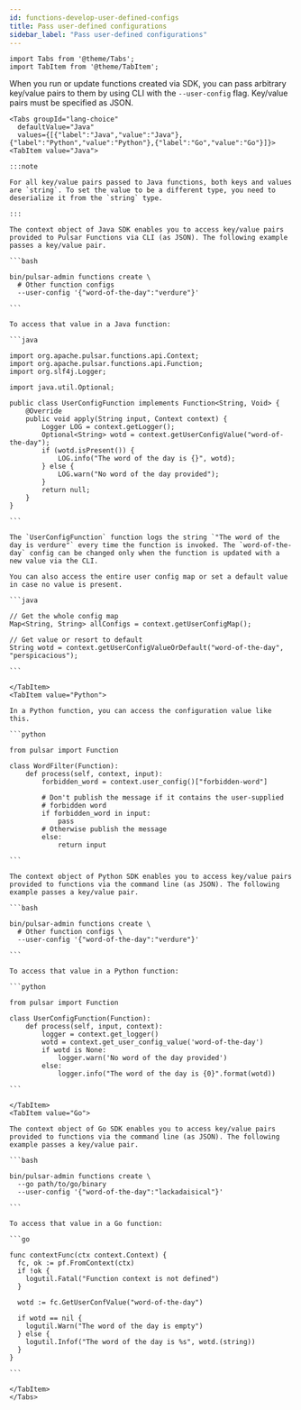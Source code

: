 ```yaml
---
id: functions-develop-user-defined-configs
title: Pass user-defined configurations
sidebar_label: "Pass user-defined configurations"
---
```


````mdx-code-block
import Tabs from '@theme/Tabs';
import TabItem from '@theme/TabItem';
````

When you run or update functions created via SDK, you can pass arbitrary key/value pairs to them by using CLI with the `--user-config` flag. Key/value pairs must be specified as JSON. 

````mdx-code-block
<Tabs groupId="lang-choice"
  defaultValue="Java"
  values={[{"label":"Java","value":"Java"},{"label":"Python","value":"Python"},{"label":"Go","value":"Go"}]}>
<TabItem value="Java">

:::note

For all key/value pairs passed to Java functions, both keys and values are `string`. To set the value to be a different type, you need to deserialize it from the `string` type.

:::

The context object of Java SDK enables you to access key/value pairs provided to Pulsar Functions via CLI (as JSON). The following example passes a key/value pair.

```bash

bin/pulsar-admin functions create \
  # Other function configs
  --user-config '{"word-of-the-day":"verdure"}'

```

To access that value in a Java function:

```java

import org.apache.pulsar.functions.api.Context;
import org.apache.pulsar.functions.api.Function;
import org.slf4j.Logger;

import java.util.Optional;

public class UserConfigFunction implements Function<String, Void> {
    @Override
    public void apply(String input, Context context) {
        Logger LOG = context.getLogger();
        Optional<String> wotd = context.getUserConfigValue("word-of-the-day");
        if (wotd.isPresent()) {
            LOG.info("The word of the day is {}", wotd);
        } else {
            LOG.warn("No word of the day provided");
        }
        return null;
    }
}

```

The `UserConfigFunction` function logs the string `"The word of the day is verdure"` every time the function is invoked. The `word-of-the-day` config can be changed only when the function is updated with a new value via the CLI.

You can also access the entire user config map or set a default value in case no value is present.

```java

// Get the whole config map
Map<String, String> allConfigs = context.getUserConfigMap();

// Get value or resort to default
String wotd = context.getUserConfigValueOrDefault("word-of-the-day", "perspicacious");

```

</TabItem>
<TabItem value="Python">

In a Python function, you can access the configuration value like this.

```python

from pulsar import Function

class WordFilter(Function):
    def process(self, context, input):
        forbidden_word = context.user_config()["forbidden-word"]

        # Don't publish the message if it contains the user-supplied
        # forbidden word
        if forbidden_word in input:
            pass
        # Otherwise publish the message
        else:
            return input

```

The context object of Python SDK enables you to access key/value pairs provided to functions via the command line (as JSON). The following example passes a key/value pair.

```bash

bin/pulsar-admin functions create \
  # Other function configs \
  --user-config '{"word-of-the-day":"verdure"}'

```

To access that value in a Python function:

```python

from pulsar import Function

class UserConfigFunction(Function):
    def process(self, input, context):
        logger = context.get_logger()
        wotd = context.get_user_config_value('word-of-the-day')
        if wotd is None:
            logger.warn('No word of the day provided')
        else:
            logger.info("The word of the day is {0}".format(wotd))

```

</TabItem>
<TabItem value="Go">

The context object of Go SDK enables you to access key/value pairs provided to functions via the command line (as JSON). The following example passes a key/value pair.

```bash

bin/pulsar-admin functions create \
  --go path/to/go/binary
  --user-config '{"word-of-the-day":"lackadaisical"}'

```

To access that value in a Go function:

```go

func contextFunc(ctx context.Context) {
  fc, ok := pf.FromContext(ctx)
  if !ok {
    logutil.Fatal("Function context is not defined")
  }

  wotd := fc.GetUserConfValue("word-of-the-day")

  if wotd == nil {
    logutil.Warn("The word of the day is empty")
  } else {
    logutil.Infof("The word of the day is %s", wotd.(string))
  }
}

```

</TabItem>
</Tabs>
````

